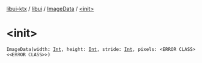 [libui-ktx](../../index.md) / [libui](../index.md) / [ImageData](index.md) / [&lt;init&gt;](./-init-.md)

# &lt;init&gt;

`ImageData(width: `[`Int`](https://kotlinlang.org/api/latest/jvm/stdlib/kotlin/-int/index.html)`, height: `[`Int`](https://kotlinlang.org/api/latest/jvm/stdlib/kotlin/-int/index.html)`, stride: `[`Int`](https://kotlinlang.org/api/latest/jvm/stdlib/kotlin/-int/index.html)`, pixels: <ERROR CLASS><<ERROR CLASS>>)`